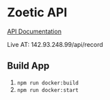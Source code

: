 # Zoetic API

[API Documentation](https://app.swaggerhub.com/apis/EmmanuelAmodu/ZoeticaiAPI/1.0.0)

Live AT: 142.93.248.99/api/record

## Build App

1. `npm run docker:build`
1. `npm run docker:start`
